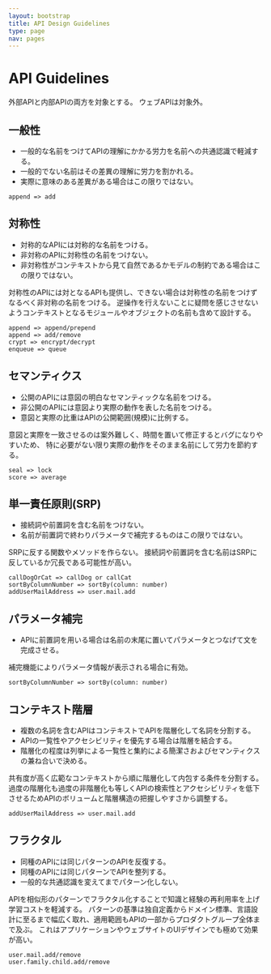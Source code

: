```yaml
---
layout: bootstrap
title: API Design Guidelines
type: page
nav: pages
---
```


# API Guidelines

外部APIと内部APIの両方を対象とする。
ウェブAPIは対象外。

## 一般性

- 一般的な名前をつけてAPIの理解にかかる労力を名前への共通認識で軽減する。
- 一般的でない名前はその差異の理解に労力を割かれる。
- 実際に意味のある差異がある場合はこの限りではない。

```
append => add
```

## 対称性

- 対称的なAPIには対称的な名前をつける。
- 非対称のAPIに対称性の名前をつけない。
- 非対称性がコンテキストから見て自然であるかモデルの制約である場合はこの限りではない。

対称性のAPIには対となるAPIも提供し、できない場合は対称性の名前をつけずなるべく非対称の名前をつける。
逆操作を行えないことに疑問を感じさせないようコンテキストとなるモジュールやオブジェクトの名前も含めて設計する。

```
append => append/prepend
append => add/remove
crypt => encrypt/decrypt
enqueue => queue
```

## セマンティクス

- 公開のAPIには意図の明白なセマンティックな名前をつける。
- 非公開のAPIには意図より実際の動作を表した名前をつける。
- 意図と実際の比重はAPIの公開範囲(規模)に比例する。

意図と実際を一致させるのは案外難しく、時間を置いて修正するとバグになりやすいため、
特に必要がない限り実際の動作をそのまま名前にして労力を節約する。

```
seal => lock
score => average
```

## 単一責任原則(SRP)

- 接続詞や前置詞を含む名前をつけない。
- 名前が前置詞で終わりパラメータで補完するものはこの限りではない。

SRPに反する関数やメソッドを作らない。
接続詞や前置詞を含む名前はSRPに反しているか冗長である可能性が高い。

```
callDogOrCat => callDog or callCat
sortByColumnNumber => sortBy(column: number)
addUserMailAddress => user.mail.add
```

## パラメータ補完

- APIに前置詞を用いる場合は名前の末尾に置いてパラメータとつなげて文を完成させる。

補完機能によりパラメータ情報が表示される場合に有効。

```
sortByColumnNumber => sortBy(column: number)
```

## コンテキスト階層

- 複数の名詞を含むAPIはコンテキストでAPIを階層化して名詞を分割する。
- APIの一覧性やアクセシビリティを優先する場合は階層を結合する。
- 階層化の程度は列挙による一覧性と集約による簡潔さおよびセマンティクスの兼ね合いで決める。

共有度が高く広範なコンテキストから順に階層化して内包する条件を分割する。
過度の階層化も過度の非階層化も等しくAPIの検索性とアクセシビリティを低下させるためAPIのボリュームと階層構造の把握しやすさから調整する。

```
addUserMailAddress => user.mail.add
```

## フラクタル

- 同種のAPIには同じパターンのAPIを反復する。
- 同種のAPIには同じパターンでAPIを整列する。
- 一般的な共通認識を変えてまでパターン化しない。

APIを相似形のパターンでフラクタル化することで知識と経験の再利用率を上げ学習コストを軽減する。
パターンの基準は独自定義からドメイン標準、言語設計に至るまで幅広く取れ、適用範囲もAPIの一部からプロダクトグループ全体まで及ぶ。
これはアプリケーションやウェブサイトのUIデザインでも極めて効果が高い。

```
user.mail.add/remove
user.family.child.add/remove
```
